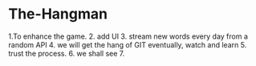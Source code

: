 # The-Hangman
  1.To enhance the game.
  2. add UI 
  3. stream new words every day from a random API
  4. we will get the hang of GIT eventually, watch and learn
  5. trust the process.
  6.  we shall see
  7.  
  
  
  
